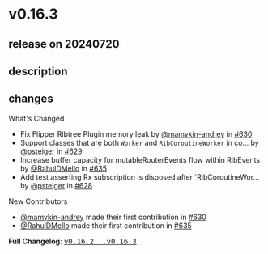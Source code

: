 # v0.16.3

## release on 20240720
## description
## changes
What's Changed

* Fix Flipper Ribtree Plugin memory leak by <a class="user-mention notranslate" data-hovercard-type="user" data-hovercard-url="/users/mamykin-andrey/hovercard" data-octo-click="hovercard-link-click" data-octo-dimensions="link_type:self" href="https://github.com/mamykin-andrey">@mamykin-andrey</a> in <a class="issue-link js-issue-link" data-error-text="Failed to load title" data-id="2040242995" data-permission-text="Title is private" data-url="https://github.com/uber/RIBs/issues/630" data-hovercard-type="pull_request" data-hovercard-url="/uber/RIBs/pull/630/hovercard" href="https://github.com/uber/RIBs/pull/630">#630</a>
* Support classes that are both <code>Worker</code> and <code>RibCoroutineWorker</code> in co… by <a class="user-mention notranslate" data-hovercard-type="user" data-hovercard-url="/users/psteiger/hovercard" data-octo-click="hovercard-link-click" data-octo-dimensions="link_type:self" href="https://github.com/psteiger">@psteiger</a> in <a class="issue-link js-issue-link" data-error-text="Failed to load title" data-id="2022306309" data-permission-text="Title is private" data-url="https://github.com/uber/RIBs/issues/629" data-hovercard-type="pull_request" data-hovercard-url="/uber/RIBs/pull/629/hovercard" href="https://github.com/uber/RIBs/pull/629">#629</a>
* Increase buffer capacity for mutableRouterEvents flow within RibEvents by <a class="user-mention notranslate" data-hovercard-type="user" data-hovercard-url="/users/RahulDMello/hovercard" data-octo-click="hovercard-link-click" data-octo-dimensions="link_type:self" href="https://github.com/RahulDMello">@RahulDMello</a> in <a class="issue-link js-issue-link" data-error-text="Failed to load title" data-id="2367528163" data-permission-text="Title is private" data-url="https://github.com/uber/RIBs/issues/635" data-hovercard-type="pull_request" data-hovercard-url="/uber/RIBs/pull/635/hovercard" href="https://github.com/uber/RIBs/pull/635">#635</a>
* Add test asserting Rx subscription is disposed after `RibCoroutineWor… by <a class="user-mention notranslate" data-hovercard-type="user" data-hovercard-url="/users/psteiger/hovercard" data-octo-click="hovercard-link-click" data-octo-dimensions="link_type:self" href="https://github.com/psteiger">@psteiger</a> in <a class="issue-link js-issue-link" data-error-text="Failed to load title" data-id="2017750045" data-permission-text="Title is private" data-url="https://github.com/uber/RIBs/issues/628" data-hovercard-type="pull_request" data-hovercard-url="/uber/RIBs/pull/628/hovercard" href="https://github.com/uber/RIBs/pull/628">#628</a>

New Contributors

* <a class="user-mention notranslate" data-hovercard-type="user" data-hovercard-url="/users/mamykin-andrey/hovercard" data-octo-click="hovercard-link-click" data-octo-dimensions="link_type:self" href="https://github.com/mamykin-andrey">@mamykin-andrey</a> made their first contribution in <a class="issue-link js-issue-link" data-error-text="Failed to load title" data-id="2040242995" data-permission-text="Title is private" data-url="https://github.com/uber/RIBs/issues/630" data-hovercard-type="pull_request" data-hovercard-url="/uber/RIBs/pull/630/hovercard" href="https://github.com/uber/RIBs/pull/630">#630</a>
* <a class="user-mention notranslate" data-hovercard-type="user" data-hovercard-url="/users/RahulDMello/hovercard" data-octo-click="hovercard-link-click" data-octo-dimensions="link_type:self" href="https://github.com/RahulDMello">@RahulDMello</a> made their first contribution in <a class="issue-link js-issue-link" data-error-text="Failed to load title" data-id="2367528163" data-permission-text="Title is private" data-url="https://github.com/uber/RIBs/issues/635" data-hovercard-type="pull_request" data-hovercard-url="/uber/RIBs/pull/635/hovercard" href="https://github.com/uber/RIBs/pull/635">#635</a>

<strong>Full Changelog</strong>: <a class="commit-link" href="https://github.com/uber/RIBs/compare/v0.16.2...v0.16.3"><tt>v0.16.2...v0.16.3</tt></a>

